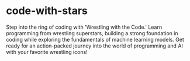 # code-with-stars
Step into the ring of coding with 'Wrestling with the Code.' Learn programming from wrestling superstars, building a strong foundation in coding while exploring the fundamentals of machine learning models. Get ready for an action-packed journey into the world of programming and AI with your favorite wrestling icons!
